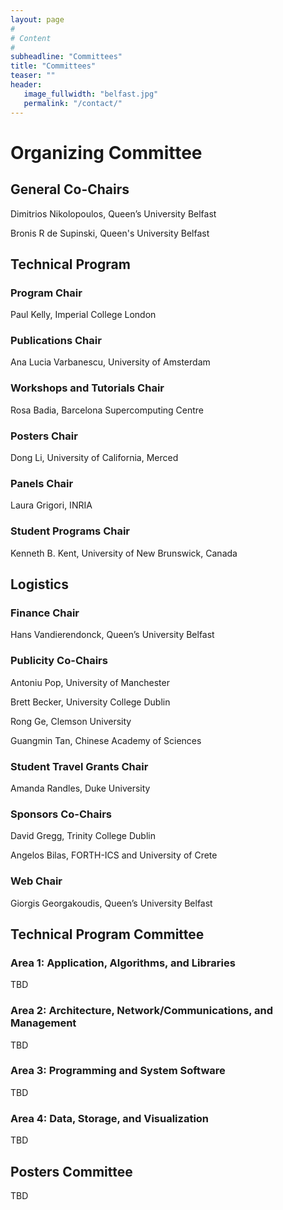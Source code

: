 ```yaml
---
layout: page
#
# Content
#
subheadline: "Committees"
title: "Committees"
teaser: ""
header:
   image_fullwidth: "belfast.jpg"
   permalink: "/contact/"
---
```


# Organizing Committee

## General Co-Chairs
Dimitrios Nikolopoulos, Queen’s University Belfast

Bronis R de Supinski, Queen's University Belfast

## Technical Program

### Program Chair
Paul Kelly, Imperial College London

### Publications Chair
Ana Lucia Varbanescu, University of Amsterdam

### Workshops and Tutorials Chair 
Rosa Badia, Barcelona Supercomputing Centre

### Posters Chair
Dong Li, University of California, Merced

### Panels Chair
Laura Grigori, INRIA

### Student Programs Chair
Kenneth B. Kent, University of New Brunswick, Canada

## Logistics

### Finance Chair
Hans Vandierendonck, Queen’s University Belfast

### Publicity Co-Chairs 
Antoniu Pop, University of Manchester

Brett Becker, University College Dublin

Rong Ge, Clemson University

Guangmin Tan, Chinese Academy of Sciences

### Student Travel Grants Chair
Amanda Randles, Duke University

### Sponsors Co-Chairs 
David Gregg, Trinity College Dublin

Angelos Bilas, FORTH-ICS and University of Crete

### Web Chair 
Giorgis Georgakoudis, Queen’s University Belfast


## Technical Program Committee


### Area 1: Application, Algorithms, and Libraries
TBD

<!--
<b>Chair:</b> Michela Taufer, University of Delaware, USA<br>
<b>Co-Chair:</b> Aparna Chandramowlishwaran, University of California, Irvine<br>

Engin Arslan, University of Illinois at Urbana-Champaign, USA<br>
Ariful Azad, Lawrence Berkeley National Laboratory, USA<br>
Aydin Buluc, Lawrence Berkeley National Laboratory, USA<br>
Adrián Castelló, Universitat Jaume I, Spain<br>
Sunita Chandrasekaran, University of Delaware, USA<br>
Kyle Chard, Unviersiy of Chicago, USA<br>
Pietro Cicotti, San Diego Supercomputing Center, USA<br>
Gabrielle Dawn Allen, University of IllinoisUrbana-Champaign, USA<br>
Karen Devine, Sandia National Laboratories, USA<br>
Trilce Estrada, University of New Mexico, USA<br>
Rafael Ferreira da Silva, University of South California, USA<br>
Rong Ge, Clemson University, USA<br>
Kartik Gopalan, Binghamton University, USA<br>
Roland Haas, University of Illinois at Urbana-Champaign, USA<br>
Michael Heroux, Sandia National Laboratories, USA<br>
Travis Johnston, Oak Ridge National Laboratory, USA<br>
Volodymyr Kindratenko, University of Illinois at Urbana-Champaign, USA<br>
Uma Klaassen, University of Texas El Paso, USA<br>
Johannes Langguth, Simula Research Laboratory, Norway<br>
Daniele Lezzi, Barcelona Supercomputing Center, Spain<br>
Piotr R Luszczek, University of Tennesee, Knoxville, USA<br>
Kamesh Madduri, The Pennsylvania State University, USA<br>
Maciej Malawski, AGH University of the Science and Technology, Poland<br>
Jonathan Marti, Barcelona Supercomputing Center, Spain<br>
Vishal Mehta, Barcelona Supercomputer Center, Spain<br>
Alberto Miranda, Barcelona Supercomputer Center, Spain<br>
Sherley Moore, University of Texas at El Paso, USA<br>
Ramon Nou, Barcelona Supercomputer Center, Spain<br>
John Owens, University of California Davis, USA<br>
Vivek Pallipuram, University of the Pacific, USA<br>
Tapasya Patki, Lawrence Livermore National Laboratory, USA<br>
Olga Pearce, Lawrence Livermore National Laboratory, USA<br>
Antonio Pena, Barcelona Supercomputer Center, Spain<br>
Swann Perarnau, Argonne National Laboratory, USA<br>
Anna Queralt, BarcelonaSupercomputing Center, Spain<br>
Sivasankaran Rajamanickam, Sandia National Laboratories, USA<br>
Amanda Randles, Duke University, USA<br>
Ahmet Erdem Sarıyüce, Sandia National Laboratories, USA<br>
Erik Saule, University of North Carolina at Charlotte, USA<br>
Suzanne Shontz, University of Kansas, USA<br>
Min Si, Argonne National Laboratory, USA<br>
Francesco Silvestri, IT University of Copenhagen, Denmark<br>
Raul Sirvent, BarcelonaSupercomputing Center, Spain<br>
Shaden Smith, University of Minnesota, USA<br>
Hari Sundar, Unviersity of Utah, USA<br>
Nathan Tallent, Pacific Northwest National Laboratory, USA<br>
Bora Ucar, ENS-Lyon, France<br>
R. (Vaidy) Vaidyanathan, Louisiana State University, USA<br>
Rio Yokota, Tokyo Institute of Technology, Japan<br>
-->

### Area 2: Architecture, Network/Communications, and Management
TBD

<!--
<b>Chair:</b> Frank Mueller, North Carolina State University, USA<br>

Pavan Balaji, ANL, USA<br>
André Brinkmann, University of Mainz, Germany<br>
Ali R. Butt, Virginia Tech, USA<br>
Wenguang Chen, Tsinghua University, China<br>
Markus Geimer, Jülich Supercomputing Centre, Germany<br>
Costin Iancu, LBNL, USA<br>
Paul Kelly, Imperial College, United Kingdom<br>
John Lange, Uversity of Pittsburgh, USA<br>
Dimitrios Nikolopoulos, Queen’s University of Belfast, United Kingdom<br>
Barry Rountree, LLNL, USA<br>
Osman Unsal, Barcelona Supercomputing Center, Spain<br>
Sudharshan Vazhkudai, ORNL, USA<br>
Abhinav Vishnu, PNNL, USA<br>
Xiaorui Wang, OSU, USA<br>
Weikuan Yu, FSU, USA<br>
Antonia Zhai, University of Minnesota, USA<br>
Yongpeng Zhang, Stone Ridge Tech, USA<br>
Huiyang Zhou, NCSU, USA<br>
-->

### Area 3: Programming and System Software
TBD

<!--
<b>Chair:</b> Kenjiro Taura, University of Tokyo, Japan<br>

Marco Aldinucci, University of Torino, Italy <br>
Amer Abdelhalim, Argonne National Laboratory, USA<br>
Olivier Aumage, Inria, Bordeaux, France <br>
Leonardo Bautista Gomez, Barcelona Supercomputing Center, Spain<br>
Ali R. Butt, Virginia Tech, USA<br>
Brad Chamberlain, Cray, USA<br>
Abhishek Chandra, University of Minnesota, USA<br>
Tasuku Hiraishi, Kyoto University, Japan<br>
Hiroshi Inoue, IBM, Japan<br>
Larry Kaplan, Cray, USA<br>
Dieter Kranzlmueller, Ludwig-Maximilians-Universitaet Munich, Germany<br>
Sriram Krishnamoorthy, Pacific Northwest National Laboratory, USA<br>
Zhiling Lan, Illinois Institute of Technology, USA<br>
Arnaud Legrand , CNRS, France <br>
Dong Li, University of California Merced, USA<br>
Hatem Ltaief, KAUST Supercomputing Laboratory, Saudi Arabia<br>
Abid Malik, University of Houston, USA<br>
Satoshi Ohshima, The University of Tokyo, Japan<br>
Dhabaleswar Panda, Ohio State University, USA<br>
Christian Pérez, INRIA, France <br>
Miquel Pericàs, Chalmers University of Technology, Sweden<br>
Dana Petcu, West University of Timisoara, Romania <br>
Jelena Pjesivac-Grbovic, Google, USA<br>
Florin Pop, University Politehnica of Bucharest, Romania<br>
Kento Sato, LLNL, USA<br>
Xipeng Shen, NCSU, USA<br>
Jun Shirako, Rice University, USA<br>
Shin’ichiro Takizawa, AICS Riken, Japan<br>
Domenico Talia, University of Calabria, Italy <br>
Massimo Torquati, University of Pisa, Italy <br>
Mohamed Wahib, AICS Riken, Japan<br>
-->


### Area 4: Data, Storage, and Visualization
TBD

<!--
<b>Chair:</b> Maria Pérez, Universidad Politécnica de Madrid, Spain<br>
<b>Co-Chair:</b> Robert Sisneros, UIUC, USA<br>

Katerina Antypas, NERSC Lawrence Berkeley National Lab, USA<br>
Janine Bennett, Sandia National Laboratories, USA<br>
Suren Byna,  LLBL, USA<br>
Jesus Carretero,  Universidad Carlos III de Madrid, Spain<br>
Kalyana Chadalavada,  Intel, USA<br>
Hank Childs,  University of Oregon, USA<br>
Toni Cortes,  Barcelona Supercomputing Center, Spain<br>
Alexandru Costan,  Inria and INSA Rennes, France<br>
Matthieu Dorier,  Argonne National Lab, USA<br>
Pilar Gonzalez-Ferez,  Universidad de Murcia, Spain<br>
Jian Huang,  University of Tennessee, USA<br>
Shadi Ibrahim,  INRIA Rennes, France<br>
Florin Isaila,  Universidad Carlos III de Madrid, Spain<br>
Hai Jin,  Huazhong University of Science and Technology, China<br>
Pierre Matri, Universidad Politécnica de Madrid, Spain<br>
Laura Monroe, Los Alamos National Laboratory, USA<br>
Bogdan Nicolae, Huawei Technologies - European Research Center, Germany<br>
JorJi Nonaka, RIKEN Advanced Institute for Computational Science, Japan<br>
Manish Parashar,  Rutgers University, USA<br>
Thomas Peterka,  Argonne National Laboratory, USA<br>
Kristin Potter, University of Oregon, USA<br>
David Pugmire,  ORNL, USA<br>
Rob Ross,  Argonne National Laboratory, USA<br>
Xuanhua Shi,  Huazhong University of Science and Technology, China<br>
Michael Schoettner,  University of Dusseldorf, Germany<br>
Domenico Talia,  University of Calabria, Italy<br>
Osamu Tatebe,  University of Tsukuba, Japan<br>
Mark Van Moer,  UIUC, USA<br>
Rhonda Vickery, DRC, USA<br>
Jon Woodring,  Los Alamos National Lab, USA<br>
-->

## Posters Committee
TBD

<!--
Sadaf Alam, Swiss National Supercomputing Center, Switzerland<br>
Michela Becchi, North Carolina State University, USA<br>
Marc Casas-Guix, Barcelona Supercomputing Center, Spain<br>
Florina Ciorba, University of Basel, Switzerland<br>
I-Hsin Chung, IBM Research, USA<br>
Ewa Deelman, University of Southern California, USA<br>
Ana Gainaru, Mellanox Technologies, USA<br>
Maria Garzaran, University of Illinois at Urbana-Champaign, USA<br>
Mike Gowanlock, Northern Arizona University, USA<br>
Ryan E. Grant, Sandia National Laboratories, USA<br>
Kate Isaacs, University of Arizona, USA<br>
Nikhil Jain, Lawrence Livermore National Laboratory, USA<br>
Ming Jiang, Lawrence Livermore National Laboratory, USA<br>
Ana Jokanovic, Barcelona Supercomputing Center, USA<br>
Che-Rung Lee, National Tsing Hua University, Taiwan<br>
Misbah Mubarak, Argonne National Laboratory<br>
Xiang Ni, IBM Research, USA<br>
Boyana Norris, University of Oregon, USA<br>
Seetharami Seelam, IBM Research, USA<br>
Sameer Shende, University of Oregon, USA<br>
Frederic Sutter, Ecole Normale Supérieure de Lyon, France<br>
-->

